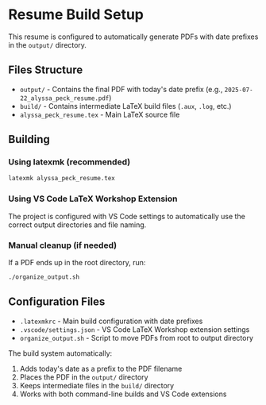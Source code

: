 # Resume Build Setup

This resume is configured to automatically generate PDFs with date prefixes in the `output/` directory.

## Files Structure

- `output/` - Contains the final PDF with today's date prefix (e.g., `2025-07-22_alyssa_peck_resume.pdf`)
- `build/` - Contains intermediate LaTeX build files (`.aux`, `.log`, etc.)
- `alyssa_peck_resume.tex` - Main LaTeX source file

## Building

### Using latexmk (recommended)
```bash
latexmk alyssa_peck_resume.tex
```

### Using VS Code LaTeX Workshop Extension
The project is configured with VS Code settings to automatically use the correct output directories and file naming.

### Manual cleanup (if needed)
If a PDF ends up in the root directory, run:
```bash
./organize_output.sh
```

## Configuration Files

- `.latexmkrc` - Main build configuration with date prefixes
- `.vscode/settings.json` - VS Code LaTeX Workshop extension settings
- `organize_output.sh` - Script to move PDFs from root to output directory

The build system automatically:
1. Adds today's date as a prefix to the PDF filename
2. Places the PDF in the `output/` directory
3. Keeps intermediate files in the `build/` directory
4. Works with both command-line builds and VS Code extensions
